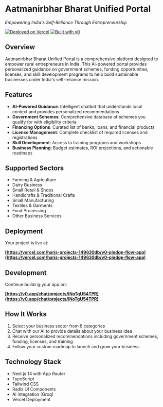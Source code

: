 # Aatmanirbhar Bharat Unified Portal

*Empowering India's Self-Reliance Through Entrepreneurship*

[![Deployed on Vercel](https://img.shields.io/badge/Deployed%20on-Vercel-black?style=for-the-badge&logo=vercel)](https://vercel.com/haris-projects-149630db/v0-pledge-flow-app)
[![Built with v0](https://img.shields.io/badge/Built%20with-v0.app-black?style=for-the-badge)](https://v0.app/chat/projects/INoTgU54TPR)

## Overview

Aatmanirbhar Bharat Unified Portal is a comprehensive platform designed to empower rural entrepreneurs in India. This AI-powered portal provides personalized guidance on government schemes, funding opportunities, licenses, and skill development programs to help build sustainable businesses under India's self-reliance mission.

## Features

- **AI-Powered Guidance**: Intelligent chatbot that understands local context and provides personalized recommendations
- **Government Schemes**: Comprehensive database of schemes you qualify for with eligibility criteria
- **Financing Options**: Curated list of banks, loans, and financial products
- **License Management**: Complete checklist of required licenses and registrations
- **Skill Development**: Access to training programs and workshops
- **Business Planning**: Budget estimates, ROI projections, and actionable roadmaps

## Supported Sectors

- Farming & Agriculture
- Dairy Business
- Small Retail & Shops
- Handicrafts & Traditional Crafts
- Small Manufacturing
- Textiles & Garments
- Food Processing
- Other Business Services

## Deployment

Your project is live at:

**[https://vercel.com/haris-projects-149630db/v0-pledge-flow-app](https://vercel.com/haris-projects-149630db/v0-pledge-flow-app)**

## Development

Continue building your app on:

**[https://v0.app/chat/projects/INoTgU54TPR](https://v0.app/chat/projects/INoTgU54TPR)**

## How It Works

1. Select your business sector from 8 categories
2. Chat with our AI to provide details about your business idea
3. Receive personalized recommendations including government schemes, funding, licenses, and training
4. Follow your custom roadmap to launch and grow your business

## Technology Stack

- Next.js 14 with App Router
- TypeScript
- Tailwind CSS
- Radix UI Components
- AI Integration (Groq)
- Vercel Deployment